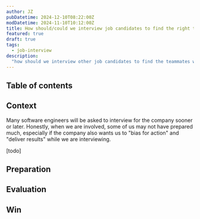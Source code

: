 ```yaml
---
author: JZ
pubDatetime: 2024-12-10T08:22:00Z
modDatetime: 2024-11-10T10:12:00Z
title: How should/could we interview job candidates to find the right teammates if we care?
featured: true
draft: true
tags:
  - job-interview
description:
  "how should we interview other job candidates to find the teammates we like? tips and suggestions on how to interview teammate or junior engineers."
---
```


## Table of contents

## Context

Many software engineers will be asked to interview for the company sooner or later. Honestly, when we are involved, some of us may not have prepared much, especially if the company also wants us to "bias for action" and "deliver results" while we are interviewing.

[todo]

## Preparation

## Evaluation

## Win
